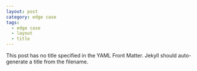 ```yaml
---
layout: post
category: edge case
tags:
  - edge case
  - layout
  - title
---
```


This post has no title specified in the YAML Front Matter. Jekyll should auto-generate a title from the filename.
